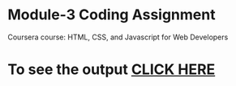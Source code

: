 # Module-3 Coding Assignment 
Coursera course: HTML, CSS, and Javascript for Web Developers
# To see the output [CLICK HERE](https://amit77388.github.io/module-3/)
